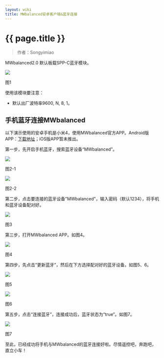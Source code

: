 ```yaml
---
layout: wiki
title: MWbalanced安卓客户端&蓝牙连接
---
```


# {{ page.title }}

> 作者：Songyimiao

MWbalanced2.0 默认板载SPP-C蓝牙模块。

![](/img/wiki/bluetooth-connect-01.png)

图1

使用该模块要注意：

* 默认出厂波特率9600, N, 8, 1。


## 手机蓝牙连接MWbalanced

以下演示使用的安卓手机是小米4，使用MWbalanced官方APP。Android版APP：[下载地址](http://miaowlabs.com/download.html)；iOS版APP暂未推出。

第一步，先开启手机蓝牙，搜索蓝牙设备“MWbalanced”。

![](/img/wiki/bluetooth-connect-02-01.png)

图2-1

![](/img/wiki/bluetooth-connect-02-02.png)

图2-2

第二步，点击要连接的蓝牙设备"MWbalanced"，输入密码（默认1234），将手机和蓝牙设备配对好。

![](/img/wiki/bluetooth-connect-03.png)

图3

第三步，打开MWbalanced APP。如图4。

![](/img/wiki/bluetooth-connect-04.png)

图4

第四步，先点击“更新蓝牙”，然后在下方选择配对好的蓝牙设备。如图5、6。

![](/img/wiki/bluetooth-connect-05.png)

图5

![](/img/wiki/bluetooth-connect-06.png)

图6

第五步，点击“连接蓝牙”，连接成功后，蓝牙状态为“true”。如图7。

![](/img/wiki/bluetooth-connect-07.png)

图7

至此，已经成功将手机与MWbalanced的蓝牙连接好啦。尽情遥控吧，奔跑吧，直立小车！